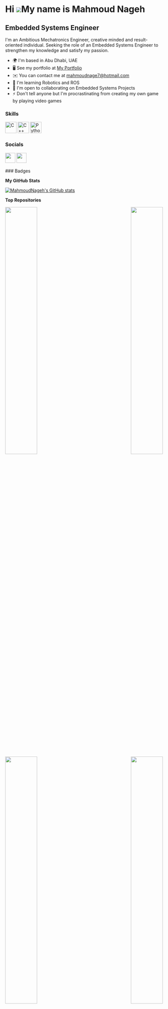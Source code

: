 Hi ![](https://user-images.githubusercontent.com/18350557/176309783-0785949b-9127-417c-8b55-ab5a4333674e.gif)My name is Mahmoud Nageh
=====================================================================================================================================

Embedded Systems Engineer
-------------------------

I'm an Ambitious Mechatronics Engineer, creative minded and result-oriented individual. Seeking the role of an Embedded Systems Engineer to strengthen my knowledge and satisfy my passion.

* 🌍  I'm based in Abu Dhabi, UAE
* 🖥️  See my portfolio at [My Portfolio](http://mahmoudnage7.editorx.io/portfolio)
* ✉️  You can contact me at [mahmoudnage7@hotmail.com](mailto:mahmoudnage7@hotmail.com)
* 🧠  I'm learning Robotics and ROS
* 🤝  I'm open to collaborating on Embedded Systems Projects
* ⚡  Don't tell anyone but I'm procrastinating from creating my own game by playing video games

### Skills

<p align="left">
<a href="https://docs.microsoft.com/en-us/cpp/?view=msvc-170" target="_blank" rel="noreferrer"><img src="https://raw.githubusercontent.com/danielcranney/readme-generator/main/public/icons/skills/c-colored.svg" width="36" height="36" alt="C" /></a>
<a href="https://docs.microsoft.com/en-us/cpp/?view=msvc-170" target="_blank" rel="noreferrer"><img src="https://raw.githubusercontent.com/danielcranney/readme-generator/main/public/icons/skills/cplusplus-colored.svg" width="36" height="36" alt="C++" /></a>
<a href="https://www.python.org/" target="_blank" rel="noreferrer"><img src="https://raw.githubusercontent.com/danielcranney/readme-generator/main/public/icons/skills/python-colored.svg" width="36" height="36" alt="Python" /></a>
</p>

### Socials

<p align="left"> <a href="https://www.github.com/MahmoudNageh" target="_blank" rel="noreferrer"><img src="https://raw.githubusercontent.com/danielcranney/readme-generator/main/public/icons/socials/github-dark.svg" width="32" height="32" /></a> <a href="https://www.linkedin.com/in/mahmoud-nageh-abdelkader" target="_blank" rel="noreferrer"><img src="https://raw.githubusercontent.com/danielcranney/readme-generator/main/public/icons/socials/linkedin.svg" width="32" height="32" /></a></p>
### Badges

<b>My GitHub Stats</b>

<a href="http://www.github.com/MahmoudNageh"><img src="https://github-readme-stats.vercel.app/api?username=MahmoudNageh&show_icons=true&hide=stars,prs,issues,contribs&title_color=0891b2&text_color=ffffff&icon_color=0891b2&bg_color=1c1917&hide_border=true&show_icons=true" alt="MahmoudNageh's GitHub stats" /></a>

<b>Top Repositories</b>

<div width="100%" align="center"><a href="https://github.com/MahmoudNageh/On-Demand_Traffic_Light" align="left"><img align="left" width="45%" src="https://github-readme-stats.vercel.app/api/pin/?username=MahmoudNageh&repo=On-Demand_Traffic_Light&title_color=0891b2&text_color=ffffff&icon_color=0891b2&bg_color=1c1917&hide_border=true&locale=en" /></a><a href="https://github.com/MahmoudNageh/Payment-Application" align="right"><img align="right" width="45%" src="https://github-readme-stats.vercel.app/api/pin/?username=MahmoudNageh&repo=Payment-Application&title_color=0891b2&text_color=ffffff&icon_color=0891b2&bg_color=1c1917&hide_border=true&locale=en" /></a></div><br /><br /><br /><br /><br /><br /><br />

<br /><br /><br /><br /><br />

<div width="100%" align="center"><a href="https://github.com/MahmoudNageh/SPRINTS_RTOS_MC" align="left"><img align="left" width="45%" src="https://github-readme-stats.vercel.app/api/pin/?username=MahmoudNageh&repo=SPRINTS_RTOS_MC&title_color=0891b2&text_color=ffffff&icon_color=0891b2&bg_color=1c1917&hide_border=true&locale=en" /></a><a href="https://github.com/MahmoudNageh/LeetCode-Solutions" align="right"><img align="right" width="45%" src="https://github-readme-stats.vercel.app/api/pin/?username=MahmoudNageh&repo=LeetCode-Solutions&title_color=0891b2&text_color=ffffff&icon_color=0891b2&bg_color=1c1917&hide_border=true&locale=en" /></a></div>
